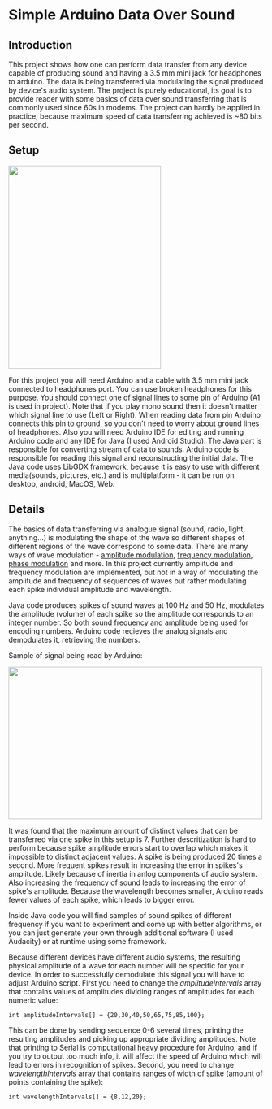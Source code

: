 # Simple Arduino Data Over Sound
## Introduction
  This project shows how one can perform data transfer from any device capable of producing sound and having a 3.5 mm mini jack for headphones to arduino. 
The data is being transferred via modulating the signal produced by device's audio system. The project is purely educational, its goal is to provide reader 
with some basics of data over sound transferring that is commonly used since 60s in modems. The project can hardly be applied in practice, 
because maximum speed of data transferring achieved is ~80 bits per second.

## Setup

<img src="https://user-images.githubusercontent.com/66104180/209701223-4b9deaf5-bf26-456b-a9e2-286be31ba553.jpg" width="300" height="400" />

For this project you will need Arduino and a cable with 3.5 mm mini jack connected to headphones port. You can use broken headphones for this purpose. 
You should connect one of signal lines to some pin of Arduino (A1 is used in project). Note that if you play mono sound then it doesn't matter which 
signal line to use (Left or Right). When reading data from pin Arduino connects this pin to ground, so you don't need to worry about ground lines of headphones.
Also you will need Arduino IDE for editing and running Arduino code and any IDE for Java (I used Android Studio). The Java part is responsible for converting stream of data to sounds. Arduino
code is responsible for reading this signal and reconstructing the initial data. The Java code uses LibGDX framework, because it is easy to use with 
different media(sounds, pictures, etc.) and is multiplatform - it can be run on desktop, android, MacOS, Web. 

## Details

The basics of data transferring via analogue signal (sound, radio, light, anything...) is modulating the shape of the wave so different shapes of different regions of
the wave correspond to some data. There are many ways of wave modulation - [amplitude modulation](https://en.wikipedia.org/wiki/Amplitude_modulation), 
[frequency modulation](https://en.wikipedia.org/wiki/Frequency_modulation), [phase modulation](https://en.wikipedia.org/wiki/Phase_modulation) and more. In this project currently amplitude and frequency modulation are implemented, but not in a way of modulating the amplitude and frequency of sequences of waves but rather modulating each spike individual amplitude and wavelength.  

Java code produces spikes of sound waves at 100 Hz and 50 Hz, modulates the amplitude (volume) of each spike so the amplitude corresponds to an integer number. So both 
sound frequency and amplitude being used for encoding numbers. Arduino code recieves the analog signals and demodulates it, retrieving the numbers.

Sample of signal being read by Arduino:

<img src="https://user-images.githubusercontent.com/66104180/209829329-9a9f7e51-fdc0-4a9d-9d75-36d80e1c1a52.png" width="500" height="300" />

It was found that the maximum amount of distinct values that can be transferred via
one spike in this setup is 7. Further descritization is hard to perform because spike amplitude errors start to overlap which makes it impossible to
distinct adjacent values. A spike is being produced 20 times a second. More frequent spikes result in increasing the error in spikes's amplitude. Likely because of inertia 
in anlog components of audio system. Also increasing the frequency of sound leads to increasing the error of spike's amplitude. Because the wavelength becomes smaller,
Arduino reads fewer values of each spike, which leads to bigger error. 

Inside Java code you will find samples of sound spikes of different frequency if you want to experiment and come up with better algorithms, or you can just generate your own through additional software (I used Audacity) or at runtime using some framework.

Because different devices have different audio systems, the resulting physical amplitude of a wave for each number will be specific for your device. In order to successfully demodulate this signal you will have to adjust Arduino script. 
First you need to change the *amplitudeIntervals* array that contains values of amplitudes dividing ranges of amplitudes for each numeric value:
```
int amplitudeIntervals[] = {20,30,40,50,65,75,85,100};
```
This can be done by sending sequence 0-6 several times, printing the resulting amplitudes and picking up appropriate dividing amplitudes. Note that printing to Serial
is computational heavy procedure for Arduino, and if you try to output too much info, it will affect the speed of Arduino which will lead to errors in recognition of spikes.
Second, you need to change *wavelengthIntervals* array that contains ranges of width of spike (amount of points containing the spike):
```
int wavelengthIntervals[] = {8,12,20};
```
